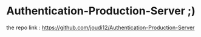 # Authentication-Production-Server ;)
the repo link : https://github.com/joudi12/Authentication-Production-Server

